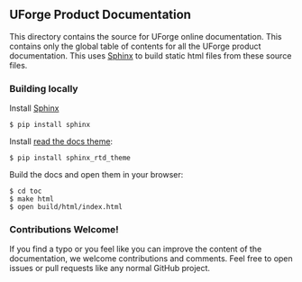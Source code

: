 ## UForge Product Documentation

This directory contains the source for UForge online documentation.  This contains only the global table of contents for all the UForge product documentation.  This uses [Sphinx](http://sphinx-doc.org) to build static html files from these source files.

### Building locally

Install [Sphinx](http://sphinx-doc.org)

    $ pip install sphinx

Install [read the docs theme](https://github.com/snide/sphinx_rtd_theme):

    $ pip install sphinx_rtd_theme
    
Build the docs and open them in your browser:

    $ cd toc
    $ make html
    $ open build/html/index.html

### Contributions Welcome!

If you find a typo or you feel like you can improve the content of the documentation, we welcome contributions and comments. Feel free to open issues or pull requests like any normal GitHub project.
